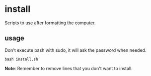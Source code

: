 # install
Scripts to use after formatting the computer.  

## usage
Don't execute bash with sudo, it will ask the password when needed.  
```
bash install.sh
```  
**Note**: Remember to remove lines that you don't want to install.  
